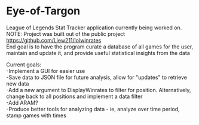 # Eye-of-Targon
League of Legends Stat Tracker application currently being worked on. <br>
NOTE: Project was built out of the public project https://github.com/Liew211/lolwinrates <br>
End goal is to have the program curate a database of all games for the user, maintain and update it, and provide useful statistical insights from the data<br>

Current goals: <br>
-Implement a GUI for easier use <br>
-Save data to JSON file for future analysis, allow for "updates" to retrieve new data<br>
-Add a new argument to DisplayWinrates to filter for position. Alternatively, change back to all positions and implement a data filter<br>
-Add ARAM?<br>
-Produce better tools for analyzing data - ie, analyze over time period, stamp games with times<br>
